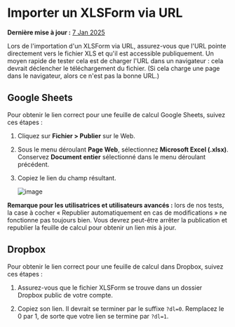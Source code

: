 # Importer un XLSForm via URL
**Dernière mise à jour :** <a href="https://github.com/kobotoolbox/docs/blob/d14c3f76675d9085da27e1c5dd4fcf981a6b3a7d/source/xls_url.md" class="reference">7 Jan 2025</a>

Lors de l'importation d'un XLSForm via URL, assurez-vous que l'URL pointe directement vers le fichier XLS et qu'il est accessible publiquement. Un moyen rapide de tester cela est de charger l'URL dans un navigateur : cela devrait déclencher le téléchargement du fichier. (Si cela charge une page dans le navigateur, alors ce n'est pas la bonne URL.)

## Google Sheets

Pour obtenir le lien correct pour une feuille de calcul Google Sheets, suivez ces étapes :

1. Cliquez sur **Fichier > Publier** sur le Web.

2. Sous le menu déroulant **Page Web**, sélectionnez **Microsoft Excel (.xlsx)**. Conservez **Document entier** sélectionné dans le menu déroulant précédent.

3. Copiez le lien du champ résultant.

    ![image](/images/xls_url/link.jpg)

**Remarque pour les utilisatrices et utilisateurs avancés :** lors de nos tests, la case à cocher « Republier automatiquement en cas de modifications » ne fonctionne pas toujours bien. Vous devrez peut-être arrêter la publication et republier la feuille de calcul pour obtenir un lien mis à jour.

## Dropbox

Pour obtenir le lien correct pour une feuille de calcul dans Dropbox, suivez ces étapes :

1. Assurez-vous que le fichier XLSForm se trouve dans un dossier Dropbox public de votre compte.

2. Copiez son lien. Il devrait se terminer par le suffixe `?dl=0`. Remplacez le 0 par 1, de sorte que votre lien se termine par `?dl=1`.